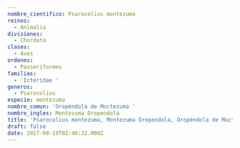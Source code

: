 ```yaml
---
nombre_cientifico: Psarocolius montezuma
reinos:
  - Animalia
divisiones:
  - Chordata
clases:
  - Aves
ordenes:
  - Passeriformes
familias:
  - 'Icteridae '
generos:
  - Psarocolius
especie: montezuma
nombre_comun: 'Oropéndola de Moctezuma '
nombre_ingles: Montezuma Oropendola
title: 'Psarocolius montezuma, Montezuma Oropendola, Oropéndola de Moctezuma '
draft: false
date: 2017-08-19T02:46:32.000Z
---
```


